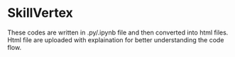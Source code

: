 # SkillVertex
These codes are written in  .py/.ipynb file and then converted into html files.
Html file are uploaded with explaination for better understanding the code flow.
